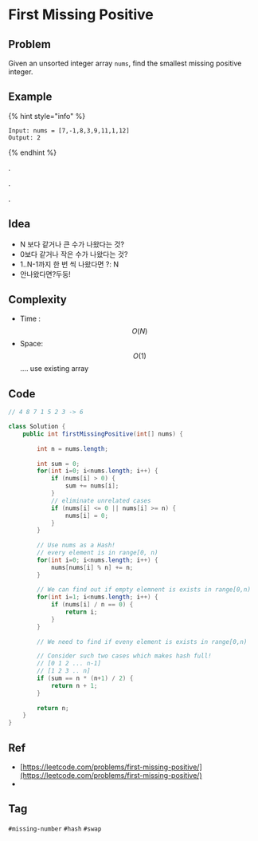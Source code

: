 # First Missing Positive

## Problem

Given an unsorted integer array `nums`, find the smallest missing positive integer.



## Example

{% hint style="info" %}
```
Input: nums = [7,-1,8,3,9,11,1,12]
Output: 2
```
{% endhint %}



.

.

.



## Idea

* N 보다 같거나 큰 수가 나왔다는 것?
* 0보다 같거나 작은 수가 나왔다는 것?
* 1..N-1까지 한 번 씩  나왔다면 ?: N
* 안나왔다면?두둥!

## Complexity

* Time : $$O(N)$$ 
* Space: $$O(1)$$ .... use existing array

## Code 

```java
// 4 8 7 1 5 2 3 -> 6

class Solution {
    public int firstMissingPositive(int[] nums) {
        
        int n = nums.length;
        
        int sum = 0;
        for(int i=0; i<nums.length; i++) {
            if (nums[i] > 0) {
                sum += nums[i];
            }
            // eliminate unrelated cases
            if (nums[i] <= 0 || nums[i] >= n) {
                nums[i] = 0;
            }
        }
        
        // Use nums as a Hash!
        // every element is in range[0, n)
        for(int i=0; i<nums.length; i++) {
            nums[nums[i] % n] += n;
        }
        
        // We can find out if empty elemnent is exists in range[0,n)
        for(int i=1; i<nums.length; i++) {
            if (nums[i] / n == 0) {
                return i;
            }
        }
        
        // We need to find if eveny element is exists in range[0,n)

        // Consider such two cases which makes hash full!
        // [0 1 2 ... n-1]
        // [1 2 3 .. n]
        if (sum == n * (n+1) / 2) {
            return n + 1;
        }
        
        return n;
    }
}
```

## Ref

* [https://leetcode.com/problems/first-missing-positive/](https://leetcode.com/problems/first-missing-positive/)
* 




## Tag

`#missing-number` `#hash` `#swap` 

